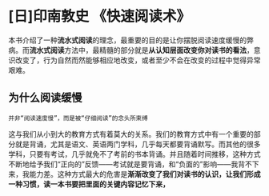 # [日]印南敦史 《快速阅读术》

本书介绍了一种**流水式阅读**的理念，最重要的目的是让你摆脱阅读速度缓慢的弊病。而**流水式阅读**方法中，最精髓的部分就是**从认知层面改变你对读书的看法**，意识改变了，行为自然而然能够相应地改变，或者至少不会在改变的过程中觉得异常艰难。

## 为什么阅读缓慢
    并非“阅读速度慢”，而是被“仔细阅读”的念头所束缚
这与我们从小到大的教育方式有着莫大的关系。我们的教育方式中有一个重要的部分就是背诵，尤其是语文、英语两门学科，几乎每天都要背诵默写。而其他的很多学科，只要有考试，几乎就免不了考前的书本背诵。并且随着时间推移，这种方式不断地给予我们“正向的”反馈——考试就是要背诵，和“负面的”影响——我背不下来，我能力差。这种方式最大的危害是**渐渐改变了我们对读书的认识，让我们形成一种习惯，读一本书要把里面的关键内容记忆下来，**